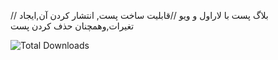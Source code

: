 //
بلاگ پست  با لاراول و ویو
//قابلیت ساخت پست, انتشار کردن آن,ایجاد تغیرات,وهمچنان حذف کردن پست

<a><img src="" alt="Total Downloads"></a>